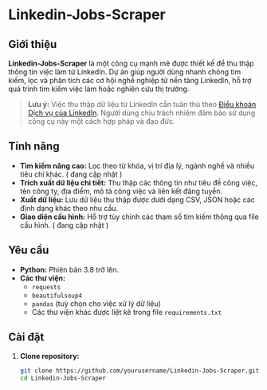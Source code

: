 # Linkedin-Jobs-Scraper



## Giới thiệu

**Linkedin-Jobs-Scraper** là một công cụ mạnh mẽ được thiết kế để thu thập thông tin việc làm từ LinkedIn. Dự án giúp người dùng nhanh chóng tìm kiếm, lọc và phân tích các cơ hội nghề nghiệp từ nền tảng LinkedIn, hỗ trợ quá trình tìm kiếm việc làm hoặc nghiên cứu thị trường.

> **Lưu ý:** Việc thu thập dữ liệu từ LinkedIn cần tuân thủ theo [Điều khoản Dịch vụ của LinkedIn](https://www.linkedin.com/legal/user-agreement). Người dùng chịu trách nhiệm đảm bảo sử dụng công cụ này một cách hợp pháp và đạo đức.

## Tính năng

- **Tìm kiếm nâng cao:** Lọc theo từ khóa, vị trí địa lý, ngành nghề và nhiều tiêu chí khác. ( đang cập nhật )
- **Trích xuất dữ liệu chi tiết:** Thu thập các thông tin như tiêu đề công việc, tên công ty, địa điểm, mô tả công việc và liên kết đăng tuyển.
- **Xuất dữ liệu:** Lưu dữ liệu thu thập được dưới dạng CSV, JSON hoặc các định dạng khác theo nhu cầu.
- **Giao diện cấu hình:** Hỗ trợ tùy chỉnh các tham số tìm kiếm thông qua file cấu hình. ( đang cập nhật )

## Yêu cầu

- **Python:** Phiên bản 3.8 trở lên.
- **Các thư viện:**  
  - `requests`
  - `beautifulsoup4`
  - `pandas` (tuỳ chọn cho việc xử lý dữ liệu)
  - Các thư viện khác được liệt kê trong file `requirements.txt`

## Cài đặt

1. **Clone repository:**

   ```bash
   git clone https://github.com/yourusername/Linkedin-Jobs-Scraper.git
   cd Linkedin-Jobs-Scraper
